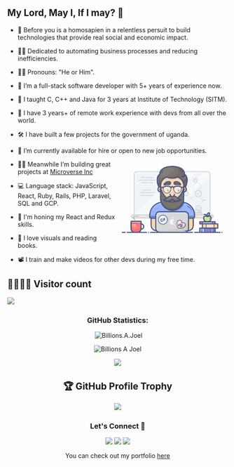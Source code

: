 ## My Lord, May I, If I may? 👋 

- 🙇 Before you is a homosapien in a relentless persuit to build technologies that provide real social and economic impact. 

- 👨‍🏭 Dedicated to automating business processes and reducing inefficiencies.

- 👩‍💻 Pronouns: "He or Him".

- 🔭 I’m a full-stack software developer with 5+ years of experience now.

- 🎒 I taught C, C++ and Java for 3 years at Institute of Technology (SITM).

- 💪 I have 3 years+ of remote work experience with devs from all over the world.

- 🛠️ I have built a few projects for the government of uganda.

- 💼 I’m currently available for hire or open to new job opportunities. <img align="right" style="width:16rem; height:auto" src="https://raw.githubusercontent.com/Elanza-48/Elanza-48/41a4790484e268102dfdab2b7c59d440d3ffafab/resources/img/geek.gif"/>

- 👩‍🎓 Meanwhile I’m building great projects at [Microverse Inc](https://github.com/microverseinc)
- :computer: Language stack: JavaScript, React, Ruby, Rails, PHP, Laravel, SQL and GCP.
- 🌱 I'm honing my React and Redux skills.
- :book: I love visuals and reading books.
- 📽️ I train and make videos for other devs during my free time.


<!--START_SECTION:waka-->
## 👨‍👨‍👦‍👦 Visitor count
<img src="https://profile-counter.glitch.me/billionsjoel/count.svg" />
<!--END_SECTION:waka-->

<br>

<h3 align="center">GitHub Statistics:</h3>

<p align="center">&nbsp;<img src="https://github-readme-stats.vercel.app/api?username=billionsjoel&show_icons=true&theme=merko" alt="Billions.A.Joel" /></p>

<p align="center"><img src="https://github-readme-streak-stats.herokuapp.com?user=billionsjoel&theme=github-dark&date_format=M%20j%5B%2C%20Y%5D&fire=DDD877" alt="Billions A Joel" /></p>

<p align="center"><img src="https://github-readme-stats.vercel.app/api/top-langs/?username=billionsjoel&layout=compact&theme=vue"</p>
  
  <p align="center">
  <h2 align="center">🏆 GitHub Profile Trophy</h2>
  <p  align="center">
  <a href="https://github.com/ryo-ma/github-profile-trophy" align="center">
    <img width=800 src="https://github-profile-trophy.vercel.app/?username=billionsjoel&column=8&no-frame=true&no-bg=true"/>
  </a>
  </p>
</p>


<h3 align="center">Let's Connect 🤝</h3>
<div align="center">
<a target="_blank"
href="https://www.linkedin.com/in/billionsjoel/"><img
src="https://img.shields.io/badge/-LinkedIn-0077b5?style=for-the-badge&logo=LinkedIn&logoColor=white"></img></a> <a target="_blank"
href="mailto:joelatugonza@gmail.com"><img
src="https://img.shields.io/badge/-Gmail-D14836?style=for-the-badge&logo=Gmail&logoColor=white"></img></a> <a target="_blank"
href=" https://twitter.com/BillionsJoel"><img
src="https://img.shields.io/badge/-Twitter-1DA1F2?style=for-the-badge&logo=Twitter&logoColor=white"></img></a>
<div/>

<p align="center">You can check out my portfolio <a href="https://github.com/billionsjoel/billionsjoel" color="green">here</a></p>

